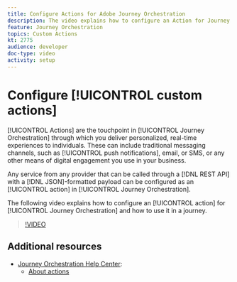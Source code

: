 ```yaml
---
title: Configure Actions for Adobe Journey Orchestration
description: The video explains how to configure an Action for Journey Orchestration and how to use it in a journey.
feature: Journey Orchestration
topics: Custom Actions
kt: 2775
audience: developer
doc-type: video
activity: setup
---
```


# Configure [!UICONTROL custom actions]

[!UICONTROL Actions] are the touchpoint in [!UICONTROL Journey Orchestration] through which you deliver personalized, real-time experiences to individuals. These can include traditional messaging channels, such as [!UICONTROL push notifications], email, or SMS, or any other means of digital engagement you use in your business.

Any service from any provider that can be called through a [!DNL REST API] with a [!DNL JSON]-formatted payload can be configured as an [!UICONTROL action] in [!UICONTROL Journey Orchestration].

The following video explains how to configure an [!UICONTROL action] for [!UICONTROL Journey Orchestration] and how to use it in a journey.

>[!VIDEO](https://video.tv.adobe.com/v/29638?quality=12)

## Additional resources

* [Journey Orchestration Help Center](https://docs.adobe.com/content/help/en/journeys/using/journey-orchestration-home.html):
  * [About actions](https://docs.adobe.com/content/help/en/journeys/using/action-journeys/action.html)
